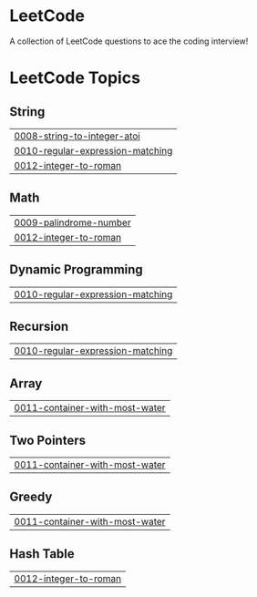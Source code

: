 # LeetCode
A collection of LeetCode questions to ace the coding interview!

<!---LeetCode Topics Start-->
# LeetCode Topics
## String
|  |
| ------- |
| [0008-string-to-integer-atoi](https://github.com/Hareesh1998/LeetCode/tree/master/0008-string-to-integer-atoi) |
| [0010-regular-expression-matching](https://github.com/Hareesh1998/LeetCode/tree/master/0010-regular-expression-matching) |
| [0012-integer-to-roman](https://github.com/Hareesh1998/LeetCode/tree/master/0012-integer-to-roman) |
## Math
|  |
| ------- |
| [0009-palindrome-number](https://github.com/Hareesh1998/LeetCode/tree/master/0009-palindrome-number) |
| [0012-integer-to-roman](https://github.com/Hareesh1998/LeetCode/tree/master/0012-integer-to-roman) |
## Dynamic Programming
|  |
| ------- |
| [0010-regular-expression-matching](https://github.com/Hareesh1998/LeetCode/tree/master/0010-regular-expression-matching) |
## Recursion
|  |
| ------- |
| [0010-regular-expression-matching](https://github.com/Hareesh1998/LeetCode/tree/master/0010-regular-expression-matching) |
## Array
|  |
| ------- |
| [0011-container-with-most-water](https://github.com/Hareesh1998/LeetCode/tree/master/0011-container-with-most-water) |
## Two Pointers
|  |
| ------- |
| [0011-container-with-most-water](https://github.com/Hareesh1998/LeetCode/tree/master/0011-container-with-most-water) |
## Greedy
|  |
| ------- |
| [0011-container-with-most-water](https://github.com/Hareesh1998/LeetCode/tree/master/0011-container-with-most-water) |
## Hash Table
|  |
| ------- |
| [0012-integer-to-roman](https://github.com/Hareesh1998/LeetCode/tree/master/0012-integer-to-roman) |
<!---LeetCode Topics End-->